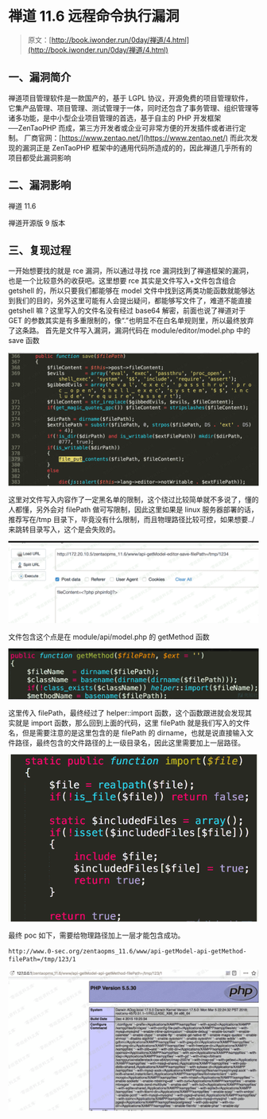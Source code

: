 # 禅道 11.6 远程命令执行漏洞

> 原文：[http://book.iwonder.run/0day/禅道/4.html](http://book.iwonder.run/0day/禅道/4.html)

## 一、漏洞简介

禅道项目管理软件是一款国产的，基于 LGPL 协议，开源免费的项目管理软件，它集产品管理、项目管理、测试管理于一体，同时还包含了事务管理、组织管理等诸多功能，是中小型企业项目管理的首选，基于自主的 PHP 开发框架──ZenTaoPHP 而成，第三方开发者或企业可非常方便的开发插件或者进行定制。 厂商官网：[https://www.zentao.net/](https://www.zentao.net/) 而此次发现的漏洞正是 ZenTaoPHP 框架中的通用代码所造成的的，因此禅道几乎所有的项目都受此漏洞影响

## 二、漏洞影响

禅道 11.6

禅道开源版 9 版本

## 三、复现过程

一开始想要找的就是 rce 漏洞，所以通过寻找 rce 漏洞找到了禅道框架的漏洞，也是一个比较意外的收获吧。这里想要 rce 其实是文件写入+文件包含组合 getshell 的，所以只要我们都能够在 model 文件中找到这两类功能函数就能够达到我们的目的，另外这里可能有人会提出疑问，都能够写文件了，难道不能直接 getshell 嘛？这里写入的文件名没有经过 base64 解密，前面也说了禅道对于 GET 的参数其实是有多重限制的，像“.”也明显不在白名单规则里，所以最终放弃了这条路。 首先是文件写入漏洞，漏洞代码在 module/editor/model.php 中的 save 函数

![image](img/2d9462d729f5508ed06e1cd975e0e09b.png)

这里对文件写入内容作了一定黑名单的限制，这个绕过比较简单就不多说了，懂的人都懂，另外会对 filePath 做可写限制，因此这里如果是 linux 服务器部署的话，推荐写在/tmp 目录下，毕竟没有什么限制，而且物理路径比较可控，如果想要../来跳转目录写入，这个是会失败的。

![image](img/023bb9fd99eecd2bb0d9e573210324d3.png)

文件包含这个点是在 module/api/model.php 的 getMethod 函数

![image](img/77c3b43c0d0d4a4315685f82d0a9aa77.png)

这里传入 filePath，最终经过了 helper::import 函数，这个函数跟进就会发现其实就是 import 函数，那么回到上面的代码，这里 filePath 就是我们写入的文件名，但是需要注意的是这里包含的是 filePath 的 dirname，也就是说直接输入文件路径，最终包含的文件路径的上一级目录名，因此这里需要加上一层路径。

![image](img/e251d77bf5475ada6031367c08a50e09.png)

最终 poc 如下，需要给物理路径加上一层才能包含成功。

```
http://www.0-sec.org/zentaopms_11.6/www/api-getModel-api-getMethod-filePath=/tmp/123/1 
```

![image](img/d8d89387e540518af59441146d048a16.png)

